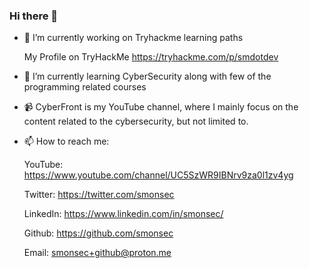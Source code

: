 ### Hi there 👋


- 🔭 I’m currently working on Tryhackme learning paths
    
    My Profile on TryHackMe
    https://tryhackme.com/p/smdotdev
    
- 🌱 I’m currently learning CyberSecurity along with few of the programming related courses

- 📹 CyberFront is my YouTube channel, where I mainly focus on the content related to the cybersecurity, but not limited to.

<!--
- 👯 I’m looking to collaborate on ...
- 🤔 I’m looking for help with ...
- 💬 Ask me about ...
- 😄 Pronouns: ...
- ⚡ Fun fact: ...
-->
- 📫 How to reach me: 

    YouTube: https://www.youtube.com/channel/UC5SzWR9IBNrv9za0l1zv4yg
    
    Twitter: https://twitter.com/smonsec
    
    LinkedIn: https://www.linkedin.com/in/smonsec/
    
    Github: https://github.com/smonsec
    
    Email: smonsec+github@proton.me
    
